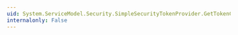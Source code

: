 ```yaml
---
uid: System.ServiceModel.Security.SimpleSecurityTokenProvider.GetTokenCore(System.TimeSpan)
internalonly: False
---
```

